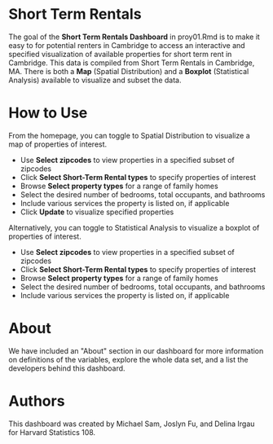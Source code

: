 # Short Term Rentals 
The goal of the **Short Term Rentals Dashboard** in proy01.Rmd is to make it easy to for potential renters in Cambridge to access an interactive and specified visualization of available properties for short term rent in Cambridge. This data is compiled from Short Term Rentals in Cambridge, MA. There is both a **Map**  (Spatial Distribution) and a **Boxplot** (Statistical Analysis) available to visualize and subset the data.


# How to Use
From the homepage, you can toggle to Spatial Distribution to visualize a map of properties of interest.


  - Use **Select zipcodes** to view properties in a specified subset of zipcodes
  - Click **Select Short-Term Rental types** to specify properties of interest
  - Browse **Select property types** for a range of family homes
  - Select the desired number of bedrooms, total occupants, and bathrooms
  - Include various services the property is listed on, if applicable
  - Click **Update** to visualize specified properties
  
Alternatively, you can toggle to Statistical Analysis to visualize a boxplot of properties of interest.

  - Use **Select zipcodes** to view properties in a specified subset of zipcodes
  - Click **Select Short-Term Rental types** to specify properties of interest
  - Browse **Select property types** for a range of family homes
  - Select the desired number of bedrooms, total occupants, and bathrooms
  - Include various services the property is listed on, if applicable

# About
We have included an "About" section in our dashboard for more information on definitions of the variables, explore the whole data set, and a list the developers behind this dashboard.


# Authors
This dashboard was created by Michael Sam, Joslyn Fu, and Delina Irgau for Harvard Statistics 108.